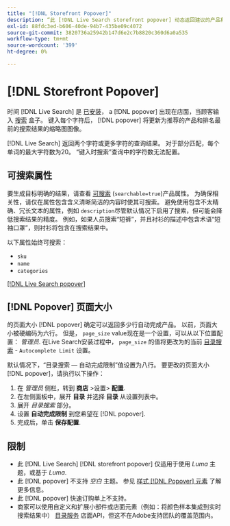 ```yaml
---
title: "[!DNL Storefront Popover]"
description: “此 [!DNL Live Search storefront popover] 动态返回建议的产品和缩略图。”
exl-id: 88fdc3ed-b606-40de-94b7-435be09c4072
source-git-commit: 3820736a25942b147d6e2c7b8820c360d6a0a535
workflow-type: tm+mt
source-wordcount: '399'
ht-degree: 0%

---
```


# [!DNL Storefront Popover]

时间 [!DNL Live Search] 是 [已安装](install.md)， a [!DNL popover] 出现在店面，当顾客输入 [搜索](https://experienceleague.adobe.com/docs/commerce-admin/catalog/catalog/search/search.html#quick-search) 盒子。 键入每个字符后， [!DNL popover] 将更新为推荐的产品和排名最前的搜索结果的缩略图图像。

[!DNL Live Search] 返回两个字符或更多字符的查询结果。 对于部分匹配，每个单词的最大字符数为20。 “键入时搜索”查询中的字符数无法配置。

## 可搜索属性

要生成目标明确的结果，请查看 [可搜索](https://experienceleague.adobe.com/docs/commerce-admin/catalog/product-attributes/product-attributes.html) (`searchable=true`)产品属性。 为确保相关性，请仅在属性包含含义清晰简洁的内容时使其可搜索。 避免使用包含不太精确、冗长文本的属性，例如 `description`尽管默认情况下启用了搜索，但可能会降低搜索结果的精度。 例如，如果人员搜索“短裤”，并且衬衫的描述中包含术语“短袖口罩”，则衬衫将包含在搜索结果中。

以下属性始终可搜索：

* `sku`
* `name`
* `categories`

[[!DNL Live Search popover]](assets/storefront-search-as-you-type.png)

## [!DNL Popover] 页面大小

的页面大小 [!DNL popover] 确定可以返回多少行自动完成产品。 以前，页面大小被硬编码为六行。 但是， `page_size` value现在是一个设置，可以从以下位置配置： *管理员*. 在Live Search安装过程中， `page_size` 的值将更改为的当前 [目录搜索](https://experienceleague.adobe.com/docs/commerce-admin/config/catalog/catalog.html) - `Autocomplete Limit` 设置。

默认情况下，“目录搜索 — 自动完成限制”值设置为八行。 要更改的页面大小 [!DNL popover]，请执行以下操作：

1. 在 *管理员* 侧栏，转到 **商店** >设置> **配置**.
1. 在左侧面板中，展开 **目录** 并选择 **目录** 从设置列表中。
1. 展开 *目录搜索* 部分。
1. 设置 **自动完成限制** 到您希望在 [!DNL popover].
1. 完成后，单击 **保存配置**.

## 限制

* 此 [!DNL Live Search] [!DNL storefront popover] 仅适用于使用 *Luma* 主题，或基于 *Luma*.
* 此 [!DNL popover] 不支持 *空白* 主题。 参见 [样式 [!DNL Popover] 元素](storefront-popover-styling.md) 了解更多信息。
* 此 [!DNL popover] 快速订购单上不支持。
* 商家可以使用自定义和扩展小部件或店面元素（例如：将颜色样本集成到实时搜索结果中） [目录服务](../catalog-service/overview.md) 店面API，但这不在Adobe支持团队的覆盖范围内。
